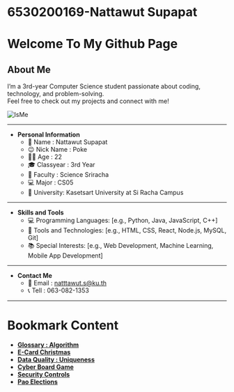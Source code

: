 # 6530200169-Nattawut Supapat

# Welcome To My Github Page

## About Me
I’m a 3rd-year Computer Science student passionate about coding, technology, and problem-solving.  
Feel free to check out my projects and connect with me! 

![IsMe](MyIMG/ME.jpg)

---

- **Personal Information**
  - 🧑 Name : Nattawut Supapat
  - 😉 Nick Name : Poke
  - 👨‍🎓 Age : 22
  - 🎓 Classyear : 3rd Year
  - 🔬 Faculty : Science Sriracha
  - 💻 Major : CS05
  - 🏫 University: Kasetsart University at Si Racha Campus

 ---
 
- **Skills and Tools**
  - 💻 Programming Languages: [e.g., Python, Java, JavaScript, C++]
  - 🔧 Tools and Technologies: [e.g., HTML, CSS, React, Node.js, MySQL, Git]
  - 📚 Special Interests: [e.g., Web Development, Machine Learning, Mobile App Development]

 ---
 
- **Contact Me**
  - 📧 Email : natttawut.s@ku.th
  - 📞 Tell : 063-082-1353
 
---

# Bookmark Content
  - **[Glossary : Algorithm](algorithm.md)**
  - **[E-Card Christmas](e-card.md)**
  - **[Data Quality : Uniqueness](uniqueness.md)**
  - **[Cyber Board Game](board-game.md)**
  - **[Security Controls](security-control)**
  - **[Pao Elections](pao-elections.md)**
